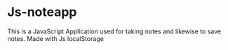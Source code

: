 # Js-noteapp
This is a JavaScript Application used for taking notes and likewise to save notes. Made  with Js localStorage
